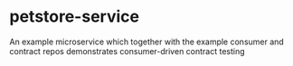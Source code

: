 # petstore-service
An example microservice which together with the example consumer and contract repos demonstrates consumer-driven contract testing

